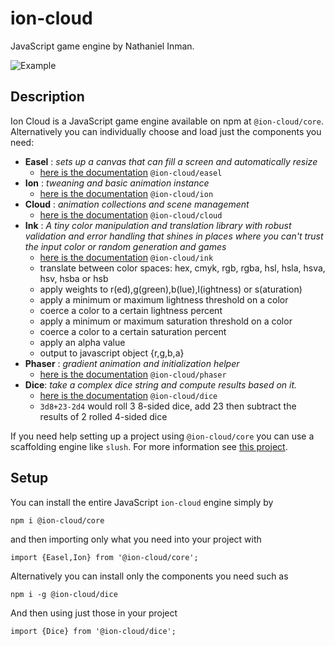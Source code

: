 # ion-cloud
JavaScript game engine by Nathaniel Inman.

![Example](https://media.giphy.com/media/1mhjCBjncfr37OiNd1/giphy.gif)

## Description
Ion Cloud is a JavaScript game engine available on npm at `@ion-cloud/core`. Alternatively you can individually choose and load just the components you need:
  - **Easel** : *sets up a canvas that can fill a screen and automatically resize*
    - [here is the documentation](https://github.com/ion-cloud/easel) `@ion-cloud/easel`
  - **Ion** : *tweaning and basic animation instance*
    - [here is the documentation](https://github.com/ion-cloud/ion) `@ion-cloud/ion`
  - **Cloud** : *animation collections and scene management*
    - [here is the documentation](https://github.com/ion-cloud/cloud) `@ion-cloud/cloud`
  - **Ink** : *A tiny color manipulation and translation library with robust validation and error handling that shines in places where you can't trust the input color or random generation and games*
    - [here is the documentation](https://github.com/ion-cloud/ink) `@ion-cloud/ink`
    - translate between color spaces: hex, cmyk, rgb, rgba, hsl, hsla, hsva, hsv, hsba or hsb
    - apply weights to r(ed),g(green),b(lue),l(ightness) or s(aturation)
    - apply a minimum or maximum lightness threshold on a color
    - coerce a color to a certain lightness percent
    - apply a minimum or maximum saturation threshold on a color
    - coerce a color to a certain saturation percent
    - apply an alpha value
    - output to javascript object {r,g,b,a}
  - **Phaser** : *gradient animation and initialization helper*
    - [here is the documentation](https://github.com/ion-cloud/phaser) `@ion-cloud/phaser`
  - **Dice**: *take a complex dice string and compute results based on it.*
    - [here is the documentation](https://github.com/ion-cloud/dice) `@ion-cloud/dice`
    - `3d8+23-2d4` would roll 3 8-sided dice, add 23 then subtract the results of 2 rolled 4-sided dice

If you need help setting up a project using `@ion-cloud/core` you can use a scaffolding engine like `slush`. For more information see [this project](https://www.npmjs.com/package/slush-jugs).

## Setup
You can install the entire JavaScript `ion-cloud` engine simply by
```
npm i @ion-cloud/core
```
and then importing only what you need into your project with
```
import {Easel,Ion} from '@ion-cloud/core';
```
Alternatively you can install only the components you need such as 
```
npm i -g @ion-cloud/dice
```
And then using just those in your project
```
import {Dice} from '@ion-cloud/dice';
```

